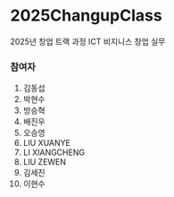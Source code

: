 # 2025ChangupClass
  2025년 창업 트랙 과정 ICT 비지니스 창업 실무 

### 참여자 
1. 김동섭
2. 박현수
3. 방승혁
4. 배진우
5. 오승영
6. LIU XUANYE
7. LI XIANGCHENG
8. LIU ZEWEN
9. 김세진
10. 이현수
